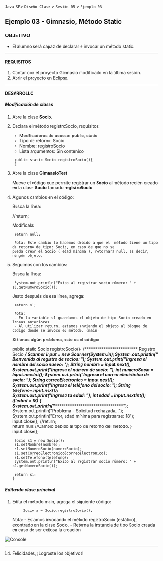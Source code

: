 
`Java SE`> `Diseño Clase` > `Sesión 05` > `Ejemplo 03`

## Ejemplo 03 - Gimnasio, Método Static

### OBJETIVO

- El alumno será capaz de declarar e invocar un método static.

<hr>

#### REQUISITOS

1. Contar con el proyecto Gimnasio modificado en la última sesión.
2. Abrir el proyecto en Eclipse.

<hr>

#### DESARROLLO

##### Modificación de clases

1. Abre la clase <b>Socio</b>.
2. Declara el método registroSocio, requisitos:

   <ul>
        <li> Modficadores de acceso: public, static
        <li> Tipo de retorno: Socio
        <li> Nombre: registroSocio
        <li> Lista argumentos: Sin contenido
   </ul>
   
        public static Socio registroSocio(){
        }
           		                        
3. Abre la clase <b>GimnasioTest</b>
   
   Mueve el código que permite registrar un <b>Socio</b> al método recién creado en la clase <b>Socio</b> llamado <b>registroSocio</b>
   
4. Algunos cambios en el código:

   Busca la línea: 
   
   	//return;	
   
   Modifícala: 
   	
        return null;
   
        Nota: Este cambio lo hacemos debido a que el  método tiene un tipo de retorno de tipo: Socio, en caso de que no se                 pueda crear el Socio ( edad mínima ), retornara null, es decir, ningún objeto.
        
5. Seguimos con los cambios:

   Busca la línea: 

        System.out.println("Éxito al registrar socio número: " + s1.getNumeroSocio());
   
   Justo después de esa línea, agrega:
   
        return s1;
        
        Nota: 
        - En la variable s1 guardamos el objeto de tipo Socio creado en líneas anteriores.
        - Al utilizar return, estamos enviando el objeto al bloque de código donde se invoco el método. (main)
        
   Si tienes algún problema, este es el código:
   
   
   	public static Socio registroSocio(){
		/************************* Registro Socio ****************************/
		Scanner input = new Scanner(System.in);
		System.out.println("************* Bienvenido al registro de socios: *************");
		System.out.print("Ingresa el nombre del socio nuevo: ");
		String nombre = input.next();
		System.out.print("Ingresa el número de socio: ");
		int numeroSocio = input.nextInt();
		System.out.print("Ingresa el correo electrónico de socio: ");
		String correoElectronico = input.next();
		System.out.print("Ingresa el teléfono del socio: ");
		String telefono=input.next();	
		System.out.print("Ingresa tu edad: ");
		int edad = input.nextInt();
		if(edad < 18) {
			System.out.println("************************************************************");
			System.out.println("Problema - Solicitud rechazada...");
			System.out.println("Error, edad mínima para registrarse: 18");
			input.close();
			//return;	
			return null; //Cambio debido al tipo de retorno del método.
		}
		input.close();
		
		Socio s1 = new Socio();
		s1.setNombre(nombre);
		s1.setNumeroSocio(numeroSocio);
		s1.setCorreoElectronico(correoElectronico);
		s1.setTelefono(telefono);		
		System.out.println("Éxito al registrar socio número: " + s1.getNumeroSocio());
		
		return s1;			
       }
        
##### Editando clase principal

1. Edita el método main, agrega el siguiente código:

	        Socio s = Socio.registroSocio();

   Nota: 
        - Estamos invocando el método registroSocio (estático), econtrado en la clase Socio. 
        - Retorna la instancia de tipo Socio creada en caso de ser exitosa la creación.

![Console](https://user-images.githubusercontent.com/56565204/67607717-134e0980-f74b-11e9-8926-ccd47a426532.png)

<hr>

14. Felicidades, ¡Lograste los objetivos!
